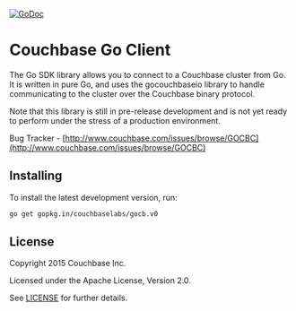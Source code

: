 [![GoDoc](https://godoc.org/github.com/couchbaselabs/gocb?status.png)](https://godoc.org/github.com/couchbaselabs/gocb)

# Couchbase Go Client

The Go SDK library allows you to connect to a Couchbase cluster from
Go. It is written in pure Go, and uses the gocouchbaseio library to
handle communicating to the cluster over the Couchbase binary
protocol.

Note that this library is still in pre-release development and is not
yet ready to perform under the stress of a production environment.

Bug Tracker - [http://www.couchbase.com/issues/browse/GOCBC](http://www.couchbase.com/issues/browse/GOCBC)


## Installing

To install the latest development version, run:
```bash
go get gopkg.in/couchbaselabs/gocb.v0
```


## License
Copyright 2015 Couchbase Inc.

Licensed under the Apache License, Version 2.0.

See
[LICENSE](https://github.com/couchbase/couchnode/blob/master/LICENSE)
for further details.
